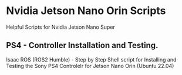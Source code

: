 # Nvidia Jetson Nano Orin Scripts
Helpful Scripts for Nvidia Jetson Nano Super

## PS4 - Controller Installation and Testing.
Isaac ROS (ROS2 Humble) - Step by Step Shell script for Installing and Testing the Sony PS4 Controlelr for Jetson Nano Orin (Ubuntu 22.04)
